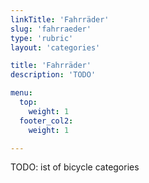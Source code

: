 ```yaml
---
linkTitle: 'Fahrräder'
slug: 'fahrraeder'
type: 'rubric'
layout: 'categories'

title: 'Fahrräder'
description: 'TODO'

menu:
  top:
    weight: 1
  footer_col2:
    weight: 1

---
```



TODO: ist of bicycle categories
